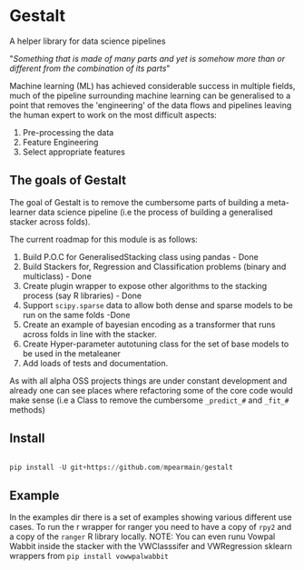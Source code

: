 # Gestalt

A helper library for data science pipelines

"_Something that is made of many parts and yet is somehow more than or different from the combination of its parts_"

Machine learning (ML) has achieved considerable success in multiple fields, much of the pipeline surrounding machine 
learning can be generalised to a point that removes the 'engineering' of the data flows and pipelines leaving the human
expert to work on the most difficult aspects:

1. Pre-processing the data
2. Feature Engineering
3. Select appropriate features

## The goals of Gestalt
The goal of Gestalt is to remove the cumbersome parts of building a meta-learner data science pipeline (i.e the process
of building a generalised stacker across folds).

The current roadmap for this module is as follows:

1. Build P.O.C for GeneralisedStacking class using pandas - Done
2. Build Stackers for, Regression and Classification problems (binary and multiclass) - Done
3. Create plugin wrapper to expose other algorithms to the stacking process (say R libraries) - Done
4. Support `scipy.sparse` data to allow both dense and sparse models to be run on the same folds -Done
5. Create an example of bayesian encoding as a transformer that runs across folds in line with the stacker.
6. Create Hyper-parameter autotuning class for the set of base models to be used in the metaleaner
7. Add loads of tests and documentation.

As with all alpha OSS projects things are under constant development and already one can see places where refactoring some
of the core code would make sense (i.e a Class to remove the cumbersome `_predict_#` and `_fit_#` methods)


## Install 
```python

pip install -U git+https://github.com/mpearmain/gestalt
```

## Example 
In the examples dir there is a set of examples showing various different use cases.
To run the r wrapper for ranger you need to have a  copy of `rpy2` and a copy of the `ranger` R library locally.
NOTE: You can even runu Vowpal Wabbit inside the stacker with the VWClasssifer and VWRegression sklearn wrappers
from `pip install vowwpalwabbit`